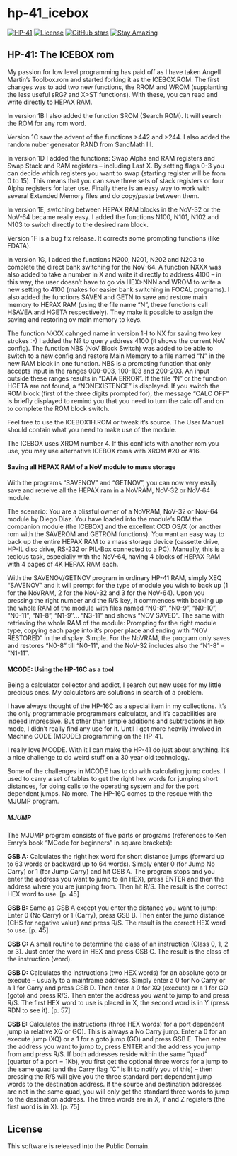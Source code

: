 # hp-41_icebox

[![HP-41](https://img.shields.io/badge/HP--41-Calculator-orange)](https://en.wikipedia.org/wiki/HP-41C)
[![License](https://img.shields.io/badge/License-Public%20Domain-brightgreen.svg)](https://unlicense.org/)
[![GitHub stars](https://img.shields.io/github/stars/isene/hp-41_icebox.svg)](https://github.com/isene/hp-41_icebox/stargazers)
[![Stay Amazing](https://img.shields.io/badge/Stay-Amazing-blue.svg)](https://isene.org)

## HP-41: The ICEBOX rom

My passion for low level programming has paid off as I have taken Angell Martin’s Toolbox.rom and started forking it as the ICEBOX.ROM. The first changes was to add two new functions, the RROM and WROM (supplanting the less useful sRG? and X>ST functions). With these, you can read and write directly to HEPAX RAM.

In version 1B I also added the function SROM (Search ROM). It will search the ROM for any rom word.

Version 1C saw the advent of the functions >442 and >244. I also added the random nuber generator RAND from SandMath III.

In version 1D I added the functions: Swap Alpha and RAM registers and Swap Stack and RAM registers – including Last X. By setting flags 0-3 you can decide which registers you want to swap (starting register will be from 0 to 15). This means that you can save three sets of stack registers or four Alpha registers for later use. Finally there is an easy way to work with several Extended Memory files and do copy/paste between them.

In version 1E, swtching between HEPAX RAM blocks in the NoV-32 or the NoV-64 became really easy. I added the functions N100, N101, N102 and N103 to switch directly to the desired ram block.

Version 1F is a bug fix release. It corrects some prompting functions (like FDATA).

In version 1G, I added the functions N200, N201, N202 and N203 to complete the direct bank switching for the NoV-64. A function NXXX was also added to take a number in X and write it directly to address 4100 – in this way, the user doesn’t have to go via HEX>NNN and WROM to write a new setting to 4100 (makes for easier bank switching in FOCAL programs). I also added the functions SAVEN and GETN to save and restore main memory to HEPAX RAM (using the file name “N”, these functions call HSAVEA and HGETA respectively). They make it possible to assign the saving and restoring ov main memory to keys.

The function NXXX cahnged name in version 1H to NX for saving two key strokes :-) I added the N? to query address 4100 (it shows the current NoV config). The function NBS (NoV Block Switch) was added to be able to switch to a new config and restore Main Memory to a file named “N” in the new RAM block in one function. NBS is a prompting function that only accepts input in the ranges 000-003, 100-103 and 200-203. An input outside these ranges results in “DATA ERROR”. If the file “N” or the function HGETA are not found, a “NONEXISTENCE” is displayed. If you switch the ROM block (first of the three digits prompted for), the message “CALC OFF” is briefly displayed to remind you that you need to turn the calc off and on to complete the ROM block switch.

Feel free to use the ICEBOX1H.ROM or tweak it’s source. The User Manual should contain what you need to make use of the module.

The ICEBOX uses XROM number 4. If this conflicts with another rom you use, you may use alternative ICEBOX roms with XROM #20 or #16.

#### Saving all HEPAX RAM of a NoV module to mass storage

With the programs “SAVENOV” and “GETNOV”, you can now very easily save and retreive all the HEPAX ram in a NoVRAM, NoV-32 or NoV-64 module.

The scenario: You are a blissful owner of a NoVRAM, NoV-32 or NoV-64 module by Diego Diaz. You have loaded into the module’s ROM the companion module (the ICEBOX) and the excellent CCD OS/X (or another rom with the SAVEROM and GETROM functions). You want an easy way to back up the entire HEPAX RAM to a mass storage device (cassette drive, HP-IL disc drive, RS-232 or PIL-Box connected to a PC). Manually, this is a tedious task, especially with the NoV-64, having 4 blocks of HEPAX RAM with 4 pages of 4K HEPAX RAM each.

With the SAVENOV/GETNOV program in ordinary HP-41 RAM, simply XEQ “SAVENOV” and it will prompt for the type of module you wish to back up (1 for the NoVRAM, 2 for the NoV-32 and 3 for the NoV-64). Upon you pressing the right number and the R/S key, it commences with backing up the whole RAM of the module with files named “N0-8”, “N0-9”, “N0-10”, “N0-11”, “N1-8”, “N1-9″… “N3-11” and shows “NOV SAVED”. The same with retrieving the whole RAM of the module: Prompting for the right module type, copying each page into it’s proper place and ending with “NOV RESTORED” in the display. Simple. For the NoVRAM, the program only saves and restores “N0-8” till “N0-11”, and the NoV-32 includes also the “N1-8” – “N1-11”.

#### MCODE: Using the HP-16C as a tool

Being a calculator collector and addict, I search out new uses for my little precious ones. My calculators are solutions in search of a problem.

I have always thought of the HP-16C as a special item in my collections. It’s the only programmable programmers calculator, and it’s capabilities are indeed impressive. But other than simple additions and subtractions in hex mode, I didn’t really find any use for it. Until I got more heavily involved in Machine CODE (MCODE) programming on the HP-41.

I really love MCODE. With it I can make the HP-41 do just about anything. It’s a nice challenge to do weird stuff on a 30 year old technology.

Some of the challenges in MCODE has to do with calculating jump codes. I used to carry a set of tables to get the right hex words for jumping short distances, for doing calls to the operating system and for the port dependent jumps. No more. The HP-16C comes to the rescue with the MJUMP program.

##### MJUMP

The MJUMP program consists of five parts or programs (references to Ken Emry’s book “MCode for beginners” in square brackets):

**GSB A:** Calculates the right hex word for short distance jumps (forward up to 63 words or backward up to 64 words). Simply enter 0 (for Jump No Carry) or 1 (for Jump Carry) and hit GSB A. The program stops and you enter the address you want to jump to (in HEX), press ENTER and then the address where you are jumping from. Then hit R/S. The result is the correct HEX word to use. [p. 45]

**GSB B:** Same as GSB A except you enter the distance you want to jump: Enter 0 (No Carry) or 1 (Carry), press GSB B. Then enter the jump distance (CHS for negative value) and press R/S. The result is the correct HEX word to use. [p. 45]

**GSB C:** A small routine to determine the class of an instruction (Class 0, 1, 2 or 3). Just enter the word in HEX and press GSB C. The result is the class of the instruction (word).

**GSB D:** Calculates the instructions (two HEX words) for an absolute goto or execute – usually to a mainframe address. Simply enter a 0 for No Carry or a 1 for Carry and press GSB D. Then enter a 0 for XQ (execute) or a 1 for GO (goto) and press R/S. Then enter the address you want to jump to and press R/S. The first HEX word to use is placed in X, the second word is in Y (press RDN to see it). [p. 57]

**GSB E:** Calculates the instructions (three HEX words) for a port dependent jump (a relative XQ or GO). This is always a No Carry jump. Enter a 0 for an execute jump (XQ) or a 1 for a goto jump (GO) and press GSB E. Then enter the address you want to jump to, press ENTER and the address you jump from and press R/S. If both addresses reside within the same “quad” (quarter of a port = 1Kb), you first get the optional three words for a jump to the same quad (and the Carry flag “C” is lit to notify you of this) – then pressing the R/S will give you the three standard port dependent jump words to the destination address. If the source and destination addresses are not in the same quad, you will only get the standard three words to jump to the destination address. The three words are in X, Y and Z registers (the first word is in X). [p. 75]

## License
This software is released into the Public Domain.
